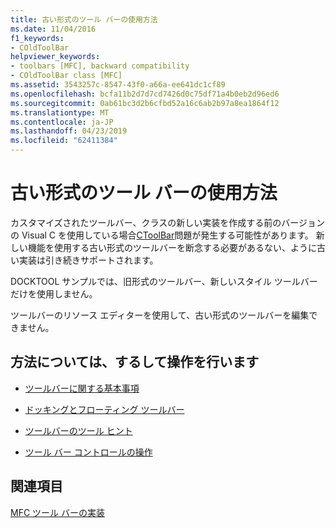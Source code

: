 ```yaml
---
title: 古い形式のツール バーの使用方法
ms.date: 11/04/2016
f1_keywords:
- COldToolBar
helpviewer_keywords:
- toolbars [MFC], backward compatibility
- COldToolBar class [MFC]
ms.assetid: 3543257c-8547-43f0-a66a-ee641dc1cf89
ms.openlocfilehash: bcfa11b2d7d7cd7426d0c75df71a4b0eb2d96ed6
ms.sourcegitcommit: 0ab61bc3d2b6cfbd52a16c6ab2b97a8ea1864f12
ms.translationtype: MT
ms.contentlocale: ja-JP
ms.lasthandoff: 04/23/2019
ms.locfileid: "62411384"
---
```

# <a name="using-your-old-toolbars"></a>古い形式のツール バーの使用方法

カスタマイズされたツールバー、クラスの新しい実装を作成する前のバージョンの Visual C を使用している場合[CToolBar](../mfc/reference/ctoolbar-class.md)問題が発生する可能性があります。 新しい機能を使用する古い形式のツールバーを断念する必要があるない、ように古い実装は引き続きサポートされます。

DOCKTOOL サンプルでは、旧形式のツールバー、新しいスタイル ツールバーだけを使用しません。

ツールバーのリソース エディターを使用して、古い形式のツールバーを編集できません。

## <a name="what-do-you-want-to-know-more-about"></a>方法については、するして操作を行います

- [ツールバーに関する基本事項](../mfc/toolbar-fundamentals.md)

- [ドッキングとフローティング ツールバー](../mfc/docking-and-floating-toolbars.md)

- [ツールバーのツール ヒント](../mfc/toolbar-tool-tips.md)

- [ツール バー コントロールの操作](../mfc/working-with-the-toolbar-control.md)

## <a name="see-also"></a>関連項目

[MFC ツール バーの実装](../mfc/mfc-toolbar-implementation.md)
